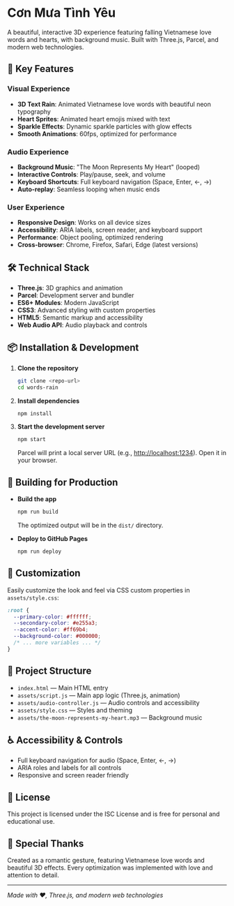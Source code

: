 # Cơn Mưa Tình Yêu

A beautiful, interactive 3D experience featuring falling Vietnamese love words and hearts, with background music. Built with Three.js, Parcel, and modern web technologies.

## 🎯 Key Features

### Visual Experience

- **3D Text Rain**: Animated Vietnamese love words with beautiful neon typography
- **Heart Sprites**: Animated heart emojis mixed with text
- **Sparkle Effects**: Dynamic sparkle particles with glow effects
- **Smooth Animations**: 60fps, optimized for performance

### Audio Experience

- **Background Music**: "The Moon Represents My Heart" (looped)
- **Interactive Controls**: Play/pause, seek, and volume
- **Keyboard Shortcuts**: Full keyboard navigation (Space, Enter, ←, →)
- **Auto-replay**: Seamless looping when music ends

### User Experience

- **Responsive Design**: Works on all device sizes
- **Accessibility**: ARIA labels, screen reader, and keyboard support
- **Performance**: Object pooling, optimized rendering
- **Cross-browser**: Chrome, Firefox, Safari, Edge (latest versions)

## 🛠 Technical Stack

- **Three.js**: 3D graphics and animation
- **Parcel**: Development server and bundler
- **ES6+ Modules**: Modern JavaScript
- **CSS3**: Advanced styling with custom properties
- **HTML5**: Semantic markup and accessibility
- **Web Audio API**: Audio playback and controls

## 📦 Installation & Development

1. **Clone the repository**

   ```sh
   git clone <repo-url>
   cd words-rain
   ```

2. **Install dependencies**

   ```sh
   npm install
   ```

3. **Start the development server**

   ```sh
   npm start
   ```

   Parcel will print a local server URL (e.g., <http://localhost:1234>). Open it in your browser.

## 🚀 Building for Production

- **Build the app**

  ```sh
  npm run build
  ```

  The optimized output will be in the `dist/` directory.
- **Deploy to GitHub Pages**

  ```sh
  npm run deploy
  ```

## 🎨 Customization

Easily customize the look and feel via CSS custom properties in `assets/style.css`:

```css
:root {
  --primary-color: #ffffff;
  --secondary-color: #e255a3;
  --accent-color: #ff69b4;
  --background-color: #000000;
  /* ... more variables ... */
}
```

## 📁 Project Structure

- `index.html` — Main HTML entry
- `assets/script.js` — Main app logic (Three.js, animation)
- `assets/audio-controller.js` — Audio controls and accessibility
- `assets/style.css` — Styles and theming
- `assets/the-moon-represents-my-heart.mp3` — Background music

## ♿ Accessibility & Controls

- Full keyboard navigation for audio (Space, Enter, ←, →)
- ARIA roles and labels for all controls
- Responsive and screen reader friendly

## 📄 License

This project is licensed under the ISC License and is free for personal and educational use.

## 💝 Special Thanks

Created as a romantic gesture, featuring Vietnamese love words and beautiful 3D effects. Every optimization was implemented with love and attention to detail.

---

*Made with ❤️, Three.js, and modern web technologies*
